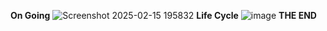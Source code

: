 
**On Going**
![Screenshot 2025-02-15 195832](https://github.com/user-attachments/assets/67be9fb3-a21e-464b-b0eb-5ec1580676f2)
**Life Cycle**
![image](https://github.com/user-attachments/assets/f4d63215-fb77-4985-a71b-e0a21c89ccbe)
**THE END**



